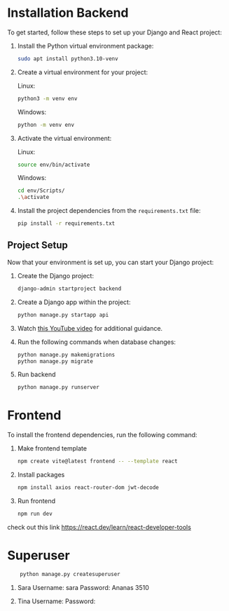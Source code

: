 # Installation Backend

To get started, follow these steps to set up your Django and React project:

1. Install the Python virtual environment package:

    ```bash
    sudo apt install python3.10-venv
    ```

2. Create a virtual environment for your project:

    Linux:
    ```bash
    python3 -m venv env
    ```

    Windows:
    ```bash
    python -m venv env
    ```

3. Activate the virtual environment:

    Linux:
    ```bash
    source env/bin/activate
    ```

    Windows:
    ```bash
    cd env/Scripts/
    .\activate
    ```



4. Install the project dependencies from the `requirements.txt` file:

    ```bash
    pip install -r requirements.txt
    ```

## Project Setup 

Now that your environment is set up, you can start your Django project:

1. Create the Django project:

    ```bash
    django-admin startproject backend
    ```

2. Create a Django app within the project:

    ```bash
    python manage.py startapp api
    ```

3. Watch [this YouTube video](https://www.youtube.com/watch?v=c-QsfbznSXI&t=505s) for additional guidance.

4. Run the following commands when database changes:

    ```bash
    python manage.py makemigrations
    python manage.py migrate
    ```

5. Run backend

    ```bash
    python manage.py runserver
    ```

# Frontend

To install the frontend dependencies, run the following command:

1. Make frontend template

    ```bash
    npm create vite@latest frontend -- --template react
    ```

2. Install packages

    ```bash
    npm install axios react-router-dom jwt-decode
    ```

3. Run frontend

    ```bash
    npm run dev
    ```


check out this link https://react.dev/learn/react-developer-tools


# Superuser 

```bash
    python manage.py createsuperuser
```

1. Sara 
Username: sara
Password: Ananas 3510

2. Tina
Username:
Password: 